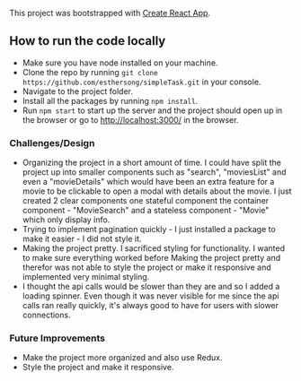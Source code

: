 This project was bootstrapped with [Create React App](https://github.com/facebookincubator/create-react-app).

## How to run the code locally

* Make sure you have node installed on your machine.
* Clone the repo by running `git clone https://github.com/esthersong/simpleTask.git` in your console.
* Navigate to the project folder. 
* Install all the packages by running `npm install`.
* Run `npm start` to start up the server and the project should open up in the browser or go to [http://localhost:3000/](http://localhost:3000/) in the browser.

### Challenges/Design
* Organizing the project in a short amount of time. I could have split the project up into smaller components such as "search", "moviesList" and even a "movieDetails" which would have been an extra feature for a movie to be clickable to open a modal with details about the movie. I just created 2 clear components one stateful component the container component - "MovieSearch" and a stateless component - "Movie" which only display info.
* Trying to implement pagination quickly - I just installed a package to make it easier - I did not style it.
* Making the project pretty. I sacrificed styling for functionality. I wanted to make sure everything worked before Making the project pretty and therefor was not able to style the project or make it responsive and implemented very minimal styling. 
* I thought the api calls would be slower than they are and so I added a loading spinner. Even though it was never visible for me since the api calls ran really quickly, it's always good to have for users with slower connections. 

### Future Improvements
* Make the project more organized and also use Redux. 
* Style the project and make it responsive. 
